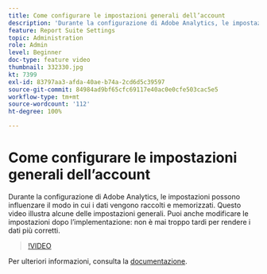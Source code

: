 ```yaml
---
title: Come configurare le impostazioni generali dell’account
description: 'Durante la configurazione di Adobe Analytics, le impostazioni possono influenzare il modo in cui i dati vengono raccolti e memorizzati. Questo video illustra alcune delle impostazioni generali. Puoi anche modificare le impostazioni dopo l’implementazione: non è mai troppo tardi per rendere i dati più corretti.'
feature: Report Suite Settings
topic: Administration
role: Admin
level: Beginner
doc-type: feature video
thumbnail: 332330.jpg
kt: 7399
exl-id: 83797aa3-afda-40ae-b74a-2cd6d5c39597
source-git-commit: 84984ad9bf65cfc69117e40ac0e0cfe503cac5e5
workflow-type: tm+mt
source-wordcount: '112'
ht-degree: 100%

---
```


# Come configurare le impostazioni generali dell’account

Durante la configurazione di Adobe Analytics, le impostazioni possono influenzare il modo in cui i dati vengono raccolti e memorizzati. Questo video illustra alcune delle impostazioni generali. Puoi anche modificare le impostazioni dopo l’implementazione: non è mai troppo tardi per rendere i dati più corretti.

>[!VIDEO](https://video.tv.adobe.com/v/332330/?quality=12&learn=on)

Per ulteriori informazioni, consulta la [documentazione](https://experienceleague.adobe.com/docs/analytics/admin/admin-tools/general-acct-settings-admin.html?lang=it#admin-tools).

